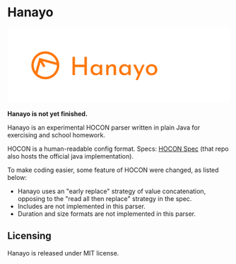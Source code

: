 # Hanayo

![](res/img/logo.png)

**Hanayo is not yet finished.**

Hanayo is an experimental HOCON parser written in plain Java for exercising and school homework.

HOCON is a human-readable config format. Specs: [HOCON Spec][spec] (that repo also hosts the official java implementation).

To make coding easier, some feature of HOCON were changed, as listed below:

- Hanayo uses an "early replace" strategy of value concatenation, opposing to the "read all then replace" strategy in the spec.
- Includes are not implemented in this parser.
- Duration and size formats are not implemented in this parser.

[spec]: https://github.com/lightbend/config/blob/master/HOCON.md

## Licensing

Hanayo is released under MIT license.

